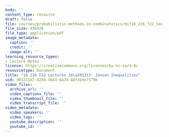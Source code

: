 ```yaml
---
body: ''
content_type: resource
draft: false
file: courses/probabilistic-methods-in-combinatorics/mit18_226_f22_lec16-17.pdf
file_size: 456426
file_type: application/pdf
image_metadata:
  caption: ''
  credit: ''
  image-alt: ''
learning_resource_types:
- Lecture Notes
license: https://creativecommons.org/licenses/by-nc-sa/4.0/
resourcetype: Document
title: "18.226 F22 Lectures 16\u201317: Janson Inequalities"
uid: d01211d7-d294-4b43-8a70-bbf1b5e71796
video_files:
  archive_url: ''
  video_captions_file: ''
  video_thumbnail_file: ''
  video_transcript_file: ''
video_metadata:
  video_speakers: ''
  video_tags: ''
  youtube_description: ''
  youtube_id: ''
---
```

